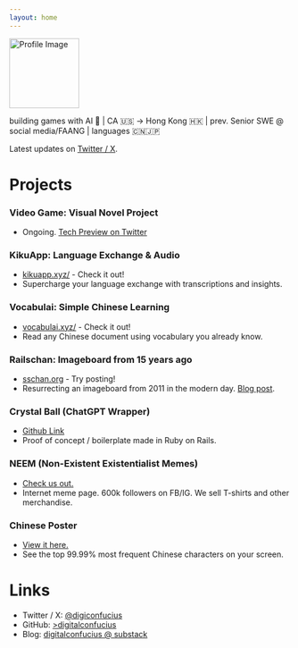 ```yaml
---
layout: home
---
```


<!-- Begin README contents. -->

<img src="{{ '/assets/images/profile.png' | relative_url }}" alt="Profile Image" class="profile-image" width="125" />

building games with AI 👾 | CA 🇺🇸 → Hong Kong 🇭🇰 | prev. Senior SWE @ social media/FAANG | languages 🇨🇳🇯🇵

Latest updates on [Twitter / X](https://twitter.com/digiconfucius).

# Projects
### Video Game: Visual Novel Project
- Ongoing. [Tech Preview on Twitter](https://x.com/digiconfucius/status/1946536710634131847)

### KikuApp: Language Exchange & Audio
- [kikuapp.xyz/](https://kikuapp.xyz/) - Check it out!
- Supercharge your language exchange with transcriptions and insights.

### Vocabulai: Simple Chinese Learning
- [vocabulai.xyz/](https://vocabulai.xyz/) - Check it out!
- Read any Chinese document using vocabulary you already know.

### Railschan: Imageboard from 15 years ago 
- [sschan.org](https://sschan.org/posts) - Try posting!
- Resurrecting an imageboard from 2011 in the modern day. [Blog post](https://digitalconfucius.substack.com/p/railschan-resurrection).

### Crystal Ball (ChatGPT Wrapper)
- [Github Link](https://github.com/digitalconfucius/crystal-ball/tree/main)
- Proof of concept / boilerplate made in Ruby on Rails.

### NEEM (Non-Existent Existentialist Memes)
- [Check us out.](https://neemblog.home.blog/memes/)
- Internet meme page. 600k followers on FB/IG. We sell T-shirts and other merchandise. 

### Chinese Poster
- [View it here.](https://digitalconfucius.github.io/chinese-poster/)
- See the top 99.99% most frequent Chinese characters on your screen.

# Links
- Twitter / X: [@digiconfucius](https://twitter.com/digiconfucius)
- GitHub: [>digitalconfucius](https://github.com/digitalconfucius)
- Blog: [digitalconfucius @ substack](https://digitalconfucius.substack.com/)

<!-- Google tag (gtag.js) -->
<script async src="https://www.googletagmanager.com/gtag/js?id=G-JVFVERMTY0"></script>
<script>
  window.dataLayer = window.dataLayer || [];
  function gtag(){dataLayer.push(arguments);}
  gtag('js', new Date());

  gtag('config', 'G-JVFVERMTY0');
</script>
